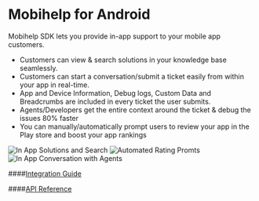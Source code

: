 Mobihelp for Android
=========

Mobihelp SDK lets you provide in-app support to your mobile app customers. 

  - Customers can view & search solutions in your knowledge base seamlessly.
  - Customers can start a conversation/submit a ticket easily from within your app in real-time.
  - App and Device Information, Debug logs, Custom Data and Breadcrumbs are included in every ticket the user submits.
  - Agents/Developers get the entire context around the ticket & debug the issues 80% faster
  - You can manually/automatically prompt users to review your app in the Play store and boost your app rankings

![In App Solutions and Search](https://s3.amazonaws.com/assets.mobihelp.freshpo.com/images/N4_2.png)
![Automated Rating Promts](https://s3.amazonaws.com/assets.mobihelp.freshpo.com/images/N4_3.png)
![In App Conversation with Agents](https://s3.amazonaws.com/assets.mobihelp.freshpo.com/images/N4_4.png)

####[Integration Guide](http://developer.freshdesk.com/mobihelp/android/integration_guide)

####[API Reference](http://developer.freshdesk.com/mobihelp/android/api)

